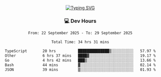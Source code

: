 
<div align="center">
  <a href="https://git.io/typing-svg"><img src="https://readme-typing-svg.demolab.com?font=Fira+Code&size=30&pause=1000&color=33F7F5&center=true&vCenter=true&width=435&lines=Hi+there+%F0%9F%91%8B+I+am+AirboZH+;Welcome+to+my+Github" alt="Typing SVG" /></a>

<h3>💻 Dev Hours</h3>
<!--START_SECTION:waka-->

```txt
From: 22 September 2025 - To: 29 September 2025

Total Time: 34 hrs 31 mins

TypeScript       20 hrs          ██████████████▒░░░░░░░░░░   57.97 %
Other            6 hrs 37 mins   ████▓░░░░░░░░░░░░░░░░░░░░   19.17 %
Go               4 hrs 42 mins   ███▒░░░░░░░░░░░░░░░░░░░░░   13.66 %
Bash             44 mins         ▓░░░░░░░░░░░░░░░░░░░░░░░░   02.14 %
JSON             39 mins         ▒░░░░░░░░░░░░░░░░░░░░░░░░   01.93 %
```

<!--END_SECTION:waka-->
</div>  
